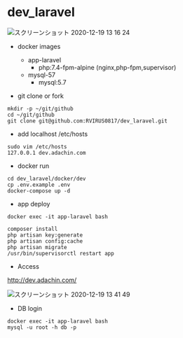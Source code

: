 # dev_laravel

![スクリーンショット 2020-12-19 13 16 24](https://user-images.githubusercontent.com/5633085/102680644-77f4df00-41fd-11eb-9f15-fc1a36eb88cc.jpg)


- docker images
  - app-laravel
    - php:7.4-fpm-alpine (nginx,php-fpm,supervisor)
  - mysql-57
    - mysql:5.7


- git clone or fork

```
mkdir -p ~/git/github
cd ~/git/github
git clone git@github.com:RVIRUS0817/dev_laravel.git
```

- add localhost /etc/hosts

```
sudo vim /etc/hosts
127.0.0.1 dev.adachin.com
```

- docker run

```
cd dev_laravel/docker/dev
cp .env.example .env
docker-compose up -d
```

- app deploy

```
docker exec -it app-laravel bash

composer install
php artisan key:generate
php artisan config:cache
php artisan migrate
/usr/bin/supervisorctl restart app
``` 

- Access

http://dev.adachin.com/


![スクリーンショット 2020-12-19 13 41 49](https://user-images.githubusercontent.com/5633085/102680880-fe122500-41ff-11eb-9562-d284dd369142.jpg)


- DB login

```
docker exec -it app-laravel bash
mysql -u root -h db -p
```
